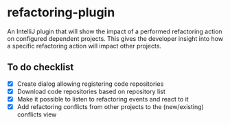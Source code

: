 # refactoring-plugin
An IntelliJ plugin that will show the impact of a performed refactoring action on configured dependent projects. This gives the developer insight into how a specific refactoring action will impact other projects.
## To do checklist
- [x] Create dialog allowing registering code repositories
- [x] Download code repositories based on repository list
- [x] Make it possible to listen to refactoring events and react to it
- [x] Add refactoring conflicts from other projects to the (new/existing) conflicts view
